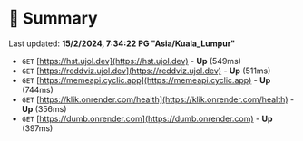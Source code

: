 # 📖 Summary
Last updated: **15/2/2024, 7:34:22 PG "Asia/Kuala_Lumpur"**

- `GET` [https://hst.ujol.dev](https://hst.ujol.dev) - **Up** (549ms)
- `GET` [https://reddviz.ujol.dev](https://reddviz.ujol.dev) - **Up** (511ms)
- `GET` [https://memeapi.cyclic.app](https://memeapi.cyclic.app) - **Up** (744ms)
- `GET` [https://klik.onrender.com/health](https://klik.onrender.com/health) - **Up** (356ms)
- `GET` [https://dumb.onrender.com](https://dumb.onrender.com) - **Up** (397ms)
